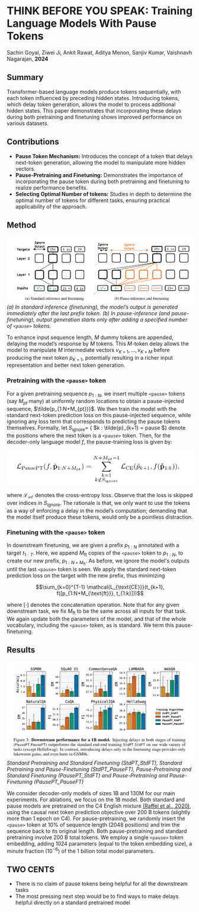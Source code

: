 # THINK BEFORE YOU SPEAK: Training Language Models With Pause Tokens

Sachin Goyal, Ziwei Ji, Ankit Rawat, Aditya Menon, Sanjiv Kumar, Vaishnavh Nagarajan, **<ICLR>** **2024**

## Summary

Transformer-based language models produce tokens sequentially, with each token influenced by preceding hidden states. Introducing <pause> tokens, which delay token generation, allows the model to process additional hidden states. This paper demonstrates that incorporating these delays during both pretraining and finetuning shows improved performance on various datasets.

## Contributions

- **Pause Token Mechanism:** Introduces the concept of a <pause> token that delays next-token generation, allowing the model to manipulate more hidden vectors.
- **Pause-Pretraining and Finetuning:** Demonstrates the importance of incorporating the pause token during both pretraining and finetuning to realize performance benefits.
- **Selecting Optimal Number of tokens:** Studies in depth to determine the optimal number of <pause> tokens for different tasks, ensuring practical applicability of the approach.

## Method
![pause token](../images/PauseTokensignoreoutput.png)
*(a) In standard inference (finetuning), the model’s output is generated immediately after the last prefix token. (b) In pause-inference (and pause-finetuning), output generation starts only after adding a specified number of `<pause>` tokens.*



To enhance input sequence length, $M$ dummy tokens are appended, delaying the model’s response by $M$ tokens. This $M$-token delay allows the model to manipulate $M$ intermediate vectors $v_{K+1}, \ldots, v_{K+M}$ before producing the next token $p_{K+1}$, potentially resulting in a richer input representation and better next token generation.

### Pretraining with the `<pause>` token

For a given pretraining sequence $p_{1:N}$, we insert multiple `<pause>` tokens (say $M_{pt}$ many) at uniformly random locations to obtain a pause-injected sequence, $\tilde{p_{1:N+M_{pt}}}$. We then train the model with the standard next-token prediction loss on this pause-injected sequence, while ignoring any loss term that corresponds to predicting the pause tokens themselves. Formally, let $S_{\text{ignore}} =$ \{ $k : \tilde{p}_{k+1} = pause $\}  denote the positions where the next token is a `<pause>` token. Then, for the decoder-only language model $f$, the pause-training loss is given by:

![1st_loss](../images/Pause_loss_function.png)

where $\mathcal{L_{CE}}$ denotes the cross-entropy loss. Observe that the loss is skipped over indices in $S_{\text{ignore}}$. The rationale is that, we only want to use the <pause> tokens as a way of enforcing a delay in the model’s computation; demanding that the model itself produce these tokens, would only be a pointless distraction.

### Finetuning with the `<pause>` token
In downstream finetuning, we are given a prefix $p_{1:N}$ annotated with a target $t_{1:T}$. Here, we append $M_{\text{ft}}$ copies of the `<pause>` token to $p_{1:N}$, to create our new prefix, $p_{1:N+M_{\text{ft}}}$. As before, we ignore the model's outputs until the last `<pause>` token is seen. We apply the standard next-token prediction loss on the target with the new prefix, thus minimizing 

$$\sum_{k=0}^{T-1} \mathcal{L_{\text{CE}}}(t_{k+1}, f([p_{1:N+M_{\text{ft}}}, t_{1:k}]))$$ 

where $[\cdot]$ denotes the concatenation operation. Note that for any given downstream task, we fix $M_{\text{ft}}$ to be the same across all inputs for that task. We again update both the parameters of the model, and that of the whole vocabulary, including the `<pause>` token, as is standard. We term this pause-finetuning.

## Results

![pause token](../images/Pause_results.png)
*Standard Pretraining and Standard Finetuning (StdPT_StdFT), Standard Pretraining and Pause-Finetuning (StdPT_PauseFT), Pause-Pretraining and Standard Finetuning (PausePT_StdFT) and Pause-Pretraining and Pause-Finetuning (PausePT_PauseFT)*



We consider decoder-only models of sizes 1B and 130M for our main experiments. For ablations, we focus on the 1B model. Both standard and pause models are pretrained on the C4 English mixture [(Raffel et al., 2020)](https://arxiv.org/abs/1910.10683), using the causal next token prediction objective over $200$ B tokens (slightly more than 1 epoch on C4). For pause-pretraining, we randomly insert the `<pause>` token at 10\% of sequence length ($2048$ positions) and trim the sequence back to its original length. Both pause-pretraining and standard pretraining involve $200$ B total tokens. We employ a single `<pause>` token embedding, adding $1024$ parameters (equal to the token embedding size), a minute fraction ($10^{-6}$) of the $1$ billion total model parameters.



## TWO CENTS
- There is no claim of pause tokens being helpful for all the downstream tasks
- The most pressing next step would be to find ways to make delays helpful directly on a
 standard pretrained model